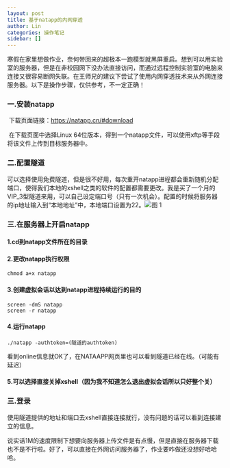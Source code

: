 ```yaml
---
layout: post
title: 基于natapp的内网穿透
author: Lin
categories: 操作笔记
sidebar: []
---
```


​	寒假在家里想做作业，奈何带回来的超极本一跑模型就黑屏重启。想到可以用实验室的服务器，但是在非校园网下没办法直接访问，而通过远程控制实验室的电脑来连接又很容易断网失联。在王师兄的建议下尝试了使用内网穿透技术来从外网连接服务器。以下是操作步骤，仅供参考，不一定正确！

### 一.安装natapp

​	下载页面链接：https://natapp.cn/#download

​	在下载页面中选择Linux 64位版本，得到一个natapp文件，可以使用xftp等手段将该文件上传到目标服务器中。

### 二.配置隧道
​	可以选择使用免费隧道，但是很不好用，每次重开natapp进程都会重新随机分配端口，使得我们本地的xshell之类的软件的配置都需要更改。我是买了一个月的VIP_3型隧道来用，可以自己设定端口号（只有一次机会）。配置的时候将服务器的ip地址输入到“本地地址”中，本地端口设置为22。
​	![图 1](https://wulianggang.coding.net/p/imageHouse/d/imageHouse/git/raw/master/ce1387857d174333f7f85f7686e30f68f31d5083a7fabf5c9f8ae2a1a024c5d6.png)  

### 三.在服务器上开启natapp
#### 1.cd到natapp文件所在的目录
#### 2.更改natapp执行权限
```
chmod a+x natapp
```
#### 3.创建虚拟会话以达到natapp进程持续运行的目的
```
screen -dmS natapp
screen -r natapp
```
#### 4.运行natapp
```
./natapp -authtoken=(隧道的authtoken)
```
​	看到online信息就OK了，在NATAAPP网页里也可以看到隧道已经在线。（可能有延迟）
#### 5.可以选择直接关掉xshell（因为我不知道怎么退出虚拟会话所以只好整个关）

### 三.登录
​	使用隧道提供的地址和端口去xshell直接连接就行，没有问题的话可以看到连接建立的信息。


​	说实话1M的速度限制下想要向服务器上传文件是有点慢，但是直接在服务器下载也不是不行啦。好了，可以直接在外网访问服务器了，作业要咋做还没想好哈哈哈。